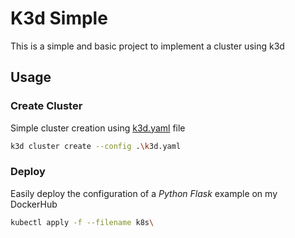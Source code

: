 # K3d Simple

This is a simple and basic project to implement a cluster using k3d

## Usage

### Create Cluster

Simple cluster creation using [k3d.yaml](k3d.yaml) file

```sh
k3d cluster create --config .\k3d.yaml
```

### Deploy

Easily deploy the configuration of a _Python Flask_ example on my DockerHub

```sh
kubectl apply -f --filename k8s\
```